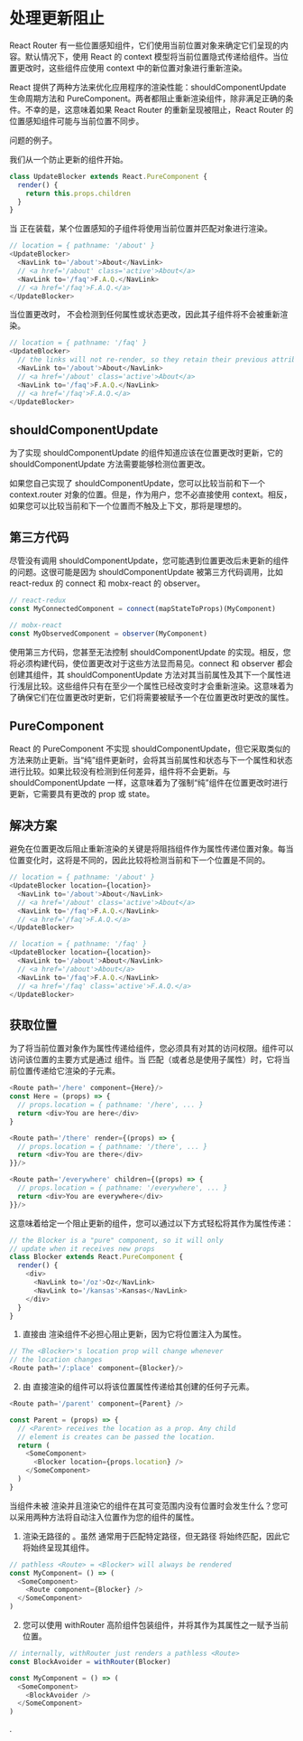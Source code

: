 # 处理更新阻止

React Router 有一些位置感知组件，它们使用当前位置对象来确定它们呈现的内容。默认情况下，使用 React 的 context 模型将当前位置隐式传递给组件。当位置更改时，这些组件应使用 context 中的新位置对象进行重新渲染。

React 提供了两种方法来优化应用程序的渲染性能：shouldComponentUpdate 生命周期方法和 PureComponent。两者都阻止重新渲染组件，除非满足正确的条件。不幸的是，这意味着如果 React Router 的重新呈现被阻止，React Router 的位置感知组件可能与当前位置不同步。

问题的例子。

我们从一个防止更新的组件开始。

```js
class UpdateBlocker extends React.PureComponent {
  render() {
    return this.props.children
  }
}
```

当 <UpdateBlocker> 正在装载，某个位置感知的子组件将使用当前位置并匹配对象进行渲染。

```js
// location = { pathname: '/about' }
<UpdateBlocker>
  <NavLink to='/about'>About</NavLink>
  // <a href='/about' class='active'>About</a>
  <NavLink to='/faq'>F.A.Q.</NavLink>
  // <a href='/faq'>F.A.Q.</a>
</UpdateBlocker>
```

当位置更改时，<UpdateBlocker> 不会检测到任何属性或状态更改，因此其子组件将不会被重新渲染。

```js
// location = { pathname: '/faq' }
<UpdateBlocker>
  // the links will not re-render, so they retain their previous attributes
  <NavLink to='/about'>About</NavLink>
  // <a href='/about' class='active'>About</a>
  <NavLink to='/faq'>F.A.Q.</NavLink>
  // <a href='/faq'>F.A.Q.</a>
</UpdateBlocker>
```

## shouldComponentUpdate

为了实现 shouldComponentUpdate 的组件知道应该在位置更改时更新，它的 shouldComponentUpdate 方法需要能够检测位置更改。

如果您自己实现了 shouldComponentUpdate，您可以比较当前和下一个 context.router 对象的位置。但是，作为用户，您不必直接使用 context。相反，如果您可以比较当前和下一个位置而不触及上下文，那将是理想的。

## 第三方代码

尽管没有调用 shouldComponentUpdate，您可能遇到位置更改后未更新的组件的问题。这很可能是因为 shouldComponentUpdate 被第三方代码调用，比如 react-redux 的 connect 和 mobx-react 的 observer。

```js
// react-redux
const MyConnectedComponent = connect(mapStateToProps)(MyComponent)

// mobx-react
const MyObservedComponent = observer(MyComponent)
```

使用第三方代码，您甚至无法控制 shouldComponentUpdate 的实现。相反，您将必须构建代码，使位置更改对于这些方法显而易见。connect 和 observer 都会创建其组件，其 shouldComponentUpdate 方法对其当前属性及其下一个属性进行浅层比较。这些组件只有在至少一个属性已经改变时才会重新渲染。这意味着为了确保它们在位置更改时更新，它们将需要被赋予一个在位置更改时更改的属性。

## PureComponent

React 的 PureComponent 不实现 shouldComponentUpdate，但它采取类似的方法来防止更新。当“纯”组件更新时，会将其当前属性和状态与下一个属性和状态进行比较。如果比较没有检测到任何差异，组件将不会更新。与 shouldComponentUpdate 一样，这意味着为了强制“纯”组件在位置更改时进行更新，它需要具有更改的 prop 或 state。

## 解决方案

避免在位置更改后阻止重新渲染的关键是将阻挡组件作为属性传递位置对象。每当位置变化时，这将是不同的，因此比较将检测当前和下一个位置是不同的。

```js
// location = { pathname: '/about' }
<UpdateBlocker location={location}>
  <NavLink to='/about'>About</NavLink>
  // <a href='/about' class='active'>About</a>
  <NavLink to='/faq'>F.A.Q.</NavLink>
  // <a href='/faq'>F.A.Q.</a>
</UpdateBlocker>

// location = { pathname: '/faq' }
<UpdateBlocker location={location}>
  <NavLink to='/about'>About</NavLink>
  // <a href='/about'>About</a>
  <NavLink to='/faq'>F.A.Q.</NavLink>
  // <a href='/faq' class='active'>F.A.Q.</a>
</UpdateBlocker>
```

## 获取位置

为了将当前位置对象作为属性传递给组件，您必须具有对其的访问权限。组件可以访问该位置的主要方式是通过 <Route> 组件。当 <Route> 匹配（或者总是使用子属性）时，它将当前位置传递给它渲染的子元素。

```js
<Route path='/here' component={Here}/>
const Here = (props) => {
  // props.location = { pathname: '/here', ... }
  return <div>You are here</div>
}

<Route path='/there' render={(props) => {
  // props.location = { pathname: '/there', ... }
  return <div>You are there</div>
}}/>

<Route path='/everywhere' children={(props) => {
  // props.location = { pathname: '/everywhere', ... }
  return <div>You are everywhere</div>
}}/>
```

这意味着给定一个阻止更新的组件，您可以通过以下方式轻松将其作为属性传递：

```js
// the Blocker is a "pure" component, so it will only
// update when it receives new props
class Blocker extends React.PureComponent {
  render() {
    <div>
      <NavLink to='/oz'>Oz</NavLink>
      <NavLink to='/kansas'>Kansas</NavLink>
    </div>
  }
}
```

1. 直接由 <Route> 渲染组件不必担心阻止更新，因为它将位置注入为属性。

```js
// The <Blocker>'s location prop will change whenever
// the location changes
<Route path='/:place' component={Blocker}/>
```

2. 由 <Route> 直接渲染的组件可以将该位置属性传递给其创建的任何子元素。

```js
<Route path='/parent' component={Parent} />

const Parent = (props) => {
  // <Parent> receives the location as a prop. Any child
  // element is creates can be passed the location.
  return (
    <SomeComponent>
      <Blocker location={props.location} />
    </SomeComponent>
  )
}
```

当组件未被 <Route> 渲染并且渲染它的组件在其可变范围内没有位置时会发生什么？您可以采用两种方法将自动注入位置作为您的组件的属性。

1. 渲染无路径的 <Route>。虽然 <Route> 通常用于匹配特定路径，但无路径 <Route> 将始终匹配，因此它将始终呈现其组件。

```js
// pathless <Route> = <Blocker> will always be rendered
const MyComponent= () => (
  <SomeComponent>
    <Route component={Blocker} />
  </SomeComponent>
)
```

2. 您可以使用 withRouter 高阶组件包装组件，并将其作为其属性之一赋予当前位置。

```js
// internally, withRouter just renders a pathless <Route>
const BlockAvoider = withRouter(Blocker)

const MyComponent = () => (
  <SomeComponent>
    <BlockAvoider />
  </SomeComponent>
)
```



























.
